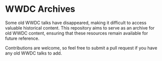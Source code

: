 # WWDC Archives

Some old WWDC talks have disappeared, making it difficult to access valuable historical content. This repository aims to serve as an archive for old WWDC content, ensuring that these resources remain available for future reference.

Contributions are welcome, so feel free to submit a pull request if you have any old WWDC talks to add.
